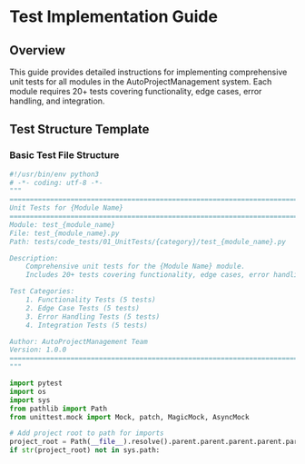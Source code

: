 # Test Implementation Guide

## Overview
This guide provides detailed instructions for implementing comprehensive unit tests for all modules in the AutoProjectManagement system. Each module requires 20+ tests covering functionality, edge cases, error handling, and integration.

## Test Structure Template

### Basic Test File Structure
```python
#!/usr/bin/env python3
# -*- coding: utf-8 -*-
"""
================================================================================
Unit Tests for {Module Name}
================================================================================
Module: test_{module_name}
File: test_{module_name}.py
Path: tests/code_tests/01_UnitTests/{category}/test_{module_name}.py

Description:
    Comprehensive unit tests for the {Module Name} module.
    Includes 20+ tests covering functionality, edge cases, error handling, and integration.

Test Categories:
    1. Functionality Tests (5 tests)
    2. Edge Case Tests (5 tests) 
    3. Error Handling Tests (5 tests)
    4. Integration Tests (5 tests)

Author: AutoProjectManagement Team
Version: 1.0.0
================================================================================
"""

import pytest
import os
import sys
from pathlib import Path
from unittest.mock import Mock, patch, MagicMock, AsyncMock

# Add project root to path for imports
project_root = Path(__file__).resolve().parent.parent.parent.parent.parent
if str(project_root) not in sys.path:
